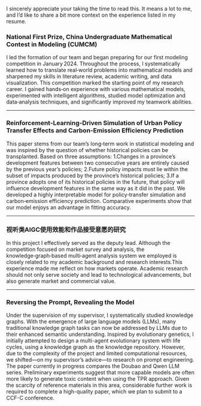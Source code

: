 I sincerely appreciate your taking the time to read this. It means a lot to me, and I’d like to share a bit more context on the experience listed in my resume.




### **National First Prize, China Undergraduate Mathematical Contest in Modeling (CUMCM)**  

I led the formation of our team and began preparing for our first modeling competition in January 2024. Throughout the process, I systematically learned how to translate real‑world problems into mathematical models and sharpened my skills in literature review, academic writing, and data visualization. This competition marked the starting point of my research career. I gained hands‑on experience with various mathematical models, experimented with intelligent algorithms, studied model optimization and data‑analysis techniques, and significantly improved my teamwork abilities.

---

### **Reinforcement‑Learning‑Driven Simulation of Urban Policy Transfer Effects and Carbon‑Emission Efficiency Prediction**  

This paper stems from our team’s long‑term work in statistical modeling and was inspired by the question of whether historical policies can be transplanted. Based on three assumptions:
1.Changes in a province’s development features between two consecutive years are entirely caused by the previous year’s policies;
2.Future policy impacts must lie within the subset of impacts produced by the province’s historical policies;
3.If a province adopts one of its historical policies in the future, that policy will influence development features in the same way as it did in the past.
We developed a highly interpretable model for policy‑transfer simulation and carbon‑emission efficiency prediction. Comparative experiments show that our model enjoys an advantage in fitting accuracy.

---

### **视听类AIGC使用效能和作品接受意愿的研究**

In this project I effectively served as the deputy lead. Although the competition focused on market survey and analysis, the knowledge‑graph‑based multi‑agent analysis system we employed is closely related to my academic background and research interests.This experience made me reflect on how markets operate. Academic research should not only serve society and lead to technological advancements, but also generate market and commercial value.

---

###  **Reversing the Prompt, Revealing the Model**

Under the supervision of my supervisor, I systematically studied knowledge graphs. With the emergence of large language models (LLMs), many traditional knowledge graph tasks can now be addressed by LLMs due to their enhanced semantic understanding. Inspired by evolutionary genetics, I initially attempted to design a multi-agent evolutionary system with life cycles, using a knowledge graph as the knowledge repository. However, due to the complexity of the project and limited computational resources, we shifted—on my supervisor’s advice—to research on prompt engineering. The paper currently in progress compares the Doubao and Qwen LLM series. Preliminary experiments suggest that more capable models are often more likely to generate toxic content when using the TPR approach. Given the scarcity of reference materials in this area, considerable further work is required to complete a high-quality paper, which we plan to submit to a CCF-C conference.
